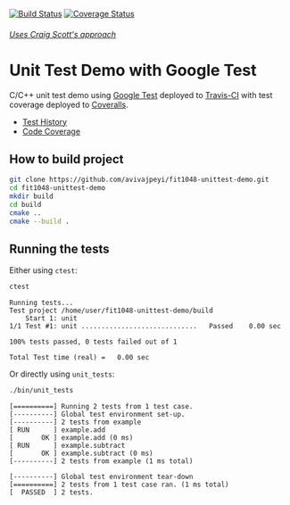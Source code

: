 [![Build Status](https://travis-ci.org/avivajpeyi/fit1048-unittest-demo.svg?branch=master)](https://travis-ci.org/avivajpeyi/fit1048-unittest-demo/builds)
[![Coverage Status](https://coveralls.io/repos/github/avivajpeyi/FIT1048-unittest-demo/badge.svg?branch=master)](https://coveralls.io/github/avivajpeyi/FIT1048-unittest-demo?branch=master)

###### [Uses Craig Scott's approach](https://crascit.com/2015/07/25/cmake-gtest/)
# Unit Test Demo with Google Test

C/C++ unit test demo using [Google Test] deployed to
[Travis-CI] with test coverage deployed to [Coveralls].
- [Test History]
- [Code Coverage]




## How to build project

```bash
git clone https://github.com/avivajpeyi/fit1048-unittest-demo.git
cd fit1048-unittest-demo
mkdir build
cd build
cmake ..
cmake --build .
```


## Running the tests

Either using `ctest`:
```bash
ctest
```

```
Running tests...
Test project /home/user/fit1048-unittest-demo/build
    Start 1: unit
1/1 Test #1: unit .............................   Passed    0.00 sec

100% tests passed, 0 tests failed out of 1

Total Test time (real) =   0.00 sec
```

Or directly using `unit_tests`:
```bash
./bin/unit_tests
```

```
[==========] Running 2 tests from 1 test case.
[----------] Global test environment set-up.
[----------] 2 tests from example
[ RUN      ] example.add
[       OK ] example.add (0 ms)
[ RUN      ] example.subtract
[       OK ] example.subtract (0 ms)
[----------] 2 tests from example (1 ms total)

[----------] Global test environment tear-down
[==========] 2 tests from 1 test case ran. (1 ms total)
[  PASSED  ] 2 tests.

```

[Google Test]: https://code.google.com/p/googletest
[Travis-CI]: https://travis-ci.org/avivajpeyi/fit1048-unittest-demo/builds
[Coveralls]: https://coveralls.io
[Code Coverage]:https://coveralls.io/r/avivajpeyi/fit1048-unittest-demo
[Test History]: https://travis-ci.org/avivajpeyi/fit1048-unittest-demo/builds


